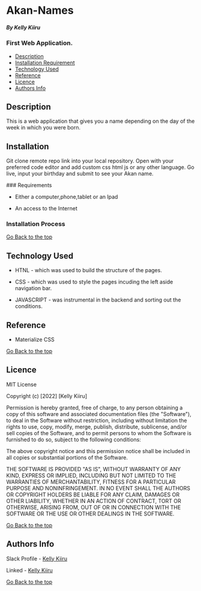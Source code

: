 # Akan-Names

##### By Kelly Kiiru 

### First Web Application.


+ [Description](#description)
+ [Installation Requirement](#Installation)
+ [Technology Used](#technology-used)
+ [Reference](#reference)
+ [Licence](#licence)
+ [Authors Info](#author-Info)

## Description
<p>This is a web application that gives you a name depending on the day of the week in which you were born.</p>

## Installation
<p> Git clone remote repo link into your local repository. Open with your preferred code editor and add custom css html js or any other language. 
Go live, input your birthday and submit to see your Akan name.</p>
### Requirements

* Either a computer,phone,tablet or an Ipad

* An access to the Internet

### Installation Process

[Go Back to the top](#Akan-Names)
## Technology Used
* HTNL - which was used to build the structure of the pages.

* CSS - which was used to style the pages incuding the left aside navigation bar.

* JAVASCRIPT - was instrumental in the backend and sorting out the conditions.

## Reference
* Materialize CSS

[Go Back to the top](#Akan-Names)

## Licence

MIT License

Copyright (c) [2022] [Kelly Kiiru]

Permission is hereby granted, free of charge, to any person obtaining a copy
of this software and associated documentation files (the "Software"), to deal
in the Software without restriction, including without limitation the rights
to use, copy, modify, merge, publish, distribute, sublicense, and/or sell
copies of the Software, and to permit persons to whom the Software is
furnished to do so, subject to the following conditions:

The above copyright notice and this permission notice shall be included in all
copies or substantial portions of the Software.

THE SOFTWARE IS PROVIDED "AS IS", WITHOUT WARRANTY OF ANY KIND, EXPRESS OR
IMPLIED, INCLUDING BUT NOT LIMITED TO THE WARRANTIES OF MERCHANTABILITY,
FITNESS FOR A PARTICULAR PURPOSE AND NONINFRINGEMENT. IN NO EVENT SHALL THE
AUTHORS OR COPYRIGHT HOLDERS BE LIABLE FOR ANY CLAIM, DAMAGES OR OTHER
LIABILITY, WHETHER IN AN ACTION OF CONTRACT, TORT OR OTHERWISE, ARISING FROM,
OUT OF OR IN CONNECTION WITH THE SOFTWARE OR THE USE OR OTHER DEALINGS IN THE
SOFTWARE.

[Go Back to the top](#Akan-Names)

## Authors Info

Slack Profile - [Kelly Kiiru](https://app.slack.com/client/T0101L740P4/D02U92P50AV/user_profile/U02TWD8AEDQ)

Linked - [Kelly Kiiru](https://www.linkedin.com/in/kiiru-ryan-15a852231/)

[Go Back to the top](#Akan-Names)